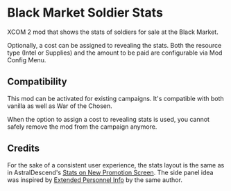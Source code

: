﻿# Black Market Soldier Stats

XCOM 2 mod that shows the stats of soldiers for sale at the Black Market.

Optionally, a cost can be assigned to revealing the stats. Both the resource
type (Intel or Supplies) and the amount to be paid are configurable via Mod
Config Menu.

## Compatibility

This mod can be activated for existing campaigns. It's compatible with both
vanilla as well as War of the Chosen.

When the option to assign a cost to revealing stats is used, you cannot safely
remove the mod from the campaign anymore.

## Credits

For the sake of a consistent user experience, the stats layout is the same as
in AstralDescend's [Stats on New Promotion Screen](https://steamcommunity.com/sharedfiles/filedetails/?id=1716973380).
The side panel idea was inspired by [Extended Personnel Info](https://steamcommunity.com/sharedfiles/filedetails/?id=1458945379)
by the same author.
